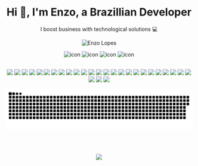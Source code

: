 <h1 align="center">Hi 👋, I'm Enzo, a Brazillian Developer</h1>
<p align="center"> I boost business with technological solutions 💻</p>
<p align="center"> 
 <img src="https://komarev.com/ghpvc/?username=enzodevs&label=Profile%20Views&color=0e75b6&style=flat" alt="Enzo Lopes" /> 
</p>

<div align="center">
  <img src="https://techstack-generator.vercel.app/java-icon.svg" alt="icon" width="50" height="50" />
  <img src="https://techstack-generator.vercel.app/docker-icon.svg" alt="icon" width="50" height="50" />
  <img src="https://techstack-generator.vercel.app/react-icon.svg" alt="icon" width="50" height="50" />
  <img src="https://techstack-generator.vercel.app/ts-icon.svg" alt="icon"width="50" height="50" />
</div>

<br>

<p align="center">
  <img src="https://img.shields.io/badge/prettier-%23F7B93E.svg?style=for-the-badge&logo=prettier&logoColor=black" />
  <img src="https://img.shields.io/badge/java-%23ED8B00.svg?style=for-the-badge&logo=openjdk&logoColor=white" />
  <img src="https://img.shields.io/badge/spring-%236DB33F.svg?style=for-the-badge&logo=spring&logoColor=white" />
  <img src="https://img.shields.io/badge/vercel-%23000000.svg?style=for-the-badge&logo=vercel&logoColor=white" />
  <img src="https://img.shields.io/badge/Supabase-3ECF8E?style=for-the-badge&logo=supabase&logoColor=white" />
  <img src="https://img.shields.io/badge/vite-%23646CFF.svg?style=for-the-badge&logo=vite&logoColor=white" />
  <img src="https://img.shields.io/badge/redux-%23593d88.svg?style=for-the-badge&logo=redux&logoColor=white" />
  <img src="https://img.shields.io/badge/tailwindcss-%2338B2AC.svg?style=for-the-badge&logo=tailwind-css&logoColor=white" />
  <img src="https://img.shields.io/badge/react_native-%2320232a.svg?style=for-the-badge&logo=react&logoColor=%2361DAFB" />
  <img src="https://img.shields.io/badge/react-%2320232a.svg?style=for-the-badge&logo=react&logoColor=%2361DAFB" />
  <img src="https://img.shields.io/badge/postgres-%23316192.svg?style=for-the-badge&logo=postgresql&logoColor=white" />
  <img src="https://img.shields.io/badge/adobe%20photoshop-%2331A8FF.svg?style=for-the-badge&logo=adobe%20photoshop&logoColor=white" />
  <img src="https://img.shields.io/badge/tor-%237E4798.svg?style=for-the-badge&logo=tor-project&logoColor=white" />
  <img src="https://img.shields.io/badge/Trello-%23026AA7.svg?style=for-the-badge&logo=Trello&logoColor=white" />
  <img src="https://img.shields.io/badge/docker-%230db7ed.svg?style=for-the-badge&logo=docker&logoColor=white" />
  <img src="https://img.shields.io/badge/ESLint-4B3263?style=for-the-badge&logo=eslint&logoColor=white" />
  <img src="https://img.shields.io/badge/jira-%230A0FFF.svg?style=for-the-badge&logo=jira&logoColor=white" />
  <img src="https://img.shields.io/badge/git-%23F05033.svg?style=for-the-badge&logo=git&logoColor=white" />
  <img src="https://img.shields.io/badge/github-%23121011.svg?style=for-the-badge&logo=github&logoColor=white" />
  <img src="https://img.shields.io/badge/bitbucket-%230047B3.svg?style=for-the-badge&logo=bitbucket&logoColor=white" />
  <img src="https://img.shields.io/badge/NPM-%23CB3837.svg?style=for-the-badge&logo=npm&logoColor=white" />
  <img src="https://img.shields.io/badge/pnpm-%234a4a4a.svg?style=for-the-badge&logo=pnpm&logoColor=f69220" />
  <img src="https://img.shields.io/badge/radix%20ui-161618.svg?style=for-the-badge&logo=radix-ui&logoColor=white" />
  <img src="https://img.shields.io/badge/SASS-hotpink.svg?style=for-the-badge&logo=SASS&logoColor=white" />
  <img src="https://img.shields.io/badge/python-3670A0?style=for-the-badge&logo=python&logoColor=ffdd54" />
  <img src="https://img.shields.io/badge/typescript-%23007ACC.svg?style=for-the-badge&logo=typescript&logoColor=white" />
  <img src="https://img.shields.io/badge/Windows%20Terminal-%234D4D4D.svg?style=for-the-badge&logo=windows-terminal&logoColor=white" />
  <img src="https://img.shields.io/badge/firebase-%23039BE5.svg?style=for-the-badge&logo=firebase" />
</p>


<div align="center">
  <picture>
    <source media="(prefers-color-scheme: dark)" srcset="https://raw.githubusercontent.com/enzodevs/enzodevs/output/github-snake-dark.svg" />
    <source media="(prefers-color-scheme: light)" srcset="https://raw.githubusercontent.com/enzodevs/enzodevs/output/github-snake.svg" />
    <img alt="github-snake" src="https://raw.githubusercontent.com/enzodevs/enzodevs/output/github-snake.svg" />
  </picture>
</div>


<br><br>

<p align="center">
  <img src="https://quotes-github-readme.vercel.app/api?type=horizontal&theme=radical" />
</p>


